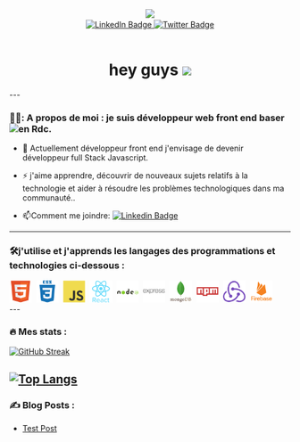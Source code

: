 <div id="header" align="center">
  <img src="https://www.canva.com/design/DAE1m5JiBSU/udyowMQ850ZbHhUuMKcm3A/view?utm_content=DAE1m5JiBSU&utm_campaign=designshare&utm_medium=link&utm_source=publishsharelink"/>
    <div id="badges">
  <a href="https://www.linkedin.com/in/oscar-kanangila-2a1887142/">
    <img src="https://img.shields.io/badge/LinkedIn-blue?style=for-the-badge&logo=linkedin&logoColor=white" alt="LinkedIn Badge"/>
  </a>
                                                                                                                    
  <a href="https://twitter.com/oscar_kanangila">
    <img src="https://img.shields.io/badge/Twitter-blue?style=for-the-badge&logo=twitter&logoColor=white" alt="Twitter Badge"/>
  </a>
      
</div>
   <img src="https://komarev.com/ghpvc/?username=Os-humble-man&style=flat-square&color=blue" alt=""/>
<h1>
  hey guys
  <img src="https://media.giphy.com/media/hvRJCLFzcasrR4ia7z/giphy.gif" width="30px"/>
</h1>     
</div>
---

### 👨‍💻: A propos de moi : je suis développeur web front end baser<img src="https://media.giphy.com/media/WUlplcMpOCEmTGBtBW/giphy.gif" width="30">en Rdc.
- :telescope: Actuellement développeur front end j'envisage de devenir développeur full Stack Javascript.

- :zap: j'aime apprendre, découvrir de nouveaux sujets relatifs à la technologie et aider à résoudre les problèmes technologiques dans ma communauté..

- :mailbox:Comment me joindre: [![Linkedin Badge](https://img.shields.io/badge/-Oscar_kanangila-blue?style=flat&logo=Linkedin&logoColor=white)](https://www.linkedin.com/in/oscar-kanangila-2a1887142/)
- ---

### :hammer_and_wrench:j'utilise et j'apprends les langages des programmations et technologies ci-dessous :
<div>
  <img src="https://github.com/devicons/devicon/blob/master/icons/html5/html5-original.svg" title="HTML5" alt="HTML" width="40" height="40"/>&nbsp;
  <img src="https://github.com/devicons/devicon/blob/master/icons/css3/css3-plain-wordmark.svg"  title="CSS3" alt="CSS" width="40" height="40"/>&nbsp;
  <img src="https://github.com/devicons/devicon/blob/master/icons/javascript/javascript-original.svg" title="JavaScript" alt="JavaScript" width="40" height="40"/>&nbsp;
  <img src="https://github.com/devicons/devicon/blob/master/icons/react/react-original-wordmark.svg" title="React" alt="React" width="40" height="40"/>&nbsp;
  <img src="https://github.com/devicons/devicon/blob/master/icons/nodejs/nodejs-original-wordmark.svg" title="NodeJS" alt="NodeJS" width="40" height="40"/>&nbsp;
  <img src="https://github.com/devicons/devicon/blob/master/icons/express/express-original-wordmark.svg" title="Exress" alt="Exress" width="40" height="40"/>&nbsp;
  <img src="https://github.com/devicons/devicon/blob/master/icons/mongodb/mongodb-original-wordmark.svg" title="mongodb" alt="mongodb" width="40" height="40"/>&nbsp;
  <img src="https://github.com/devicons/devicon/blob/master/icons/npm/npm-original-wordmark.svg" title="npm" alt="npm" width="40" height="40"/>&nbsp;
  <img src="https://github.com/devicons/devicon/blob/master/icons/redux/redux-original.svg" title="Redux" alt="Redux " width="40" height="40"/>&nbsp;
  <img src="https://github.com/devicons/devicon/blob/master/icons/firebase/firebase-plain-wordmark.svg" title="Firebase" alt="Firebase" width="40" height="40"/>&nbsp;

</div>
---

### :fire: Mes stats : 
[![GitHub Streak](http://github-readme-streak-stats.herokuapp.com?user=Os-humble-man&theme=github-dark-blue&hide_border=&date_format=M%20j%5B%2C%20Y%5D)](https://git.io/streak-stats)

[![Top Langs](https://github-readme-stats.vercel.app/api/top-langs/?username=Os-humble-man&layout=compact&theme=vision-friendly-dark)](https://github.com/anuraghazra/github-readme-stats)
---

### :writing_hand: Blog Posts :
<!-- BLOG-POST-LIST:START -->
- [Test Post](https://dev.to/itszed0/test-post-490g)
<!-- BLOG-POST-LIST:END -->

